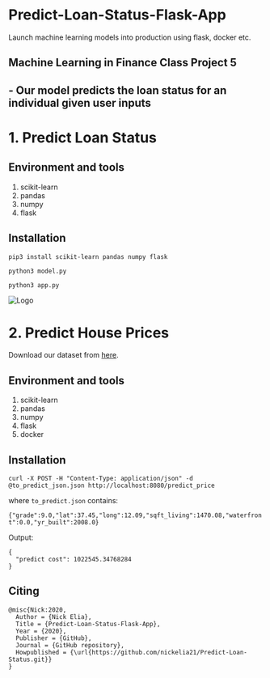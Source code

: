# Predict-Loan-Status-Flask-App
Launch machine learning models into production using flask, docker etc.

## Machine Learning in Finance Class Project 5
## - Our model predicts the loan status for an individual given user inputs

# 1. Predict Loan Status

## Environment and tools
1. scikit-learn
2. pandas
3. numpy
4. flask

## Installation

`pip3 install scikit-learn pandas numpy flask`

`python3 model.py`

`python3 app.py`

![Logo](logo.png)

# 2. Predict House Prices

Download our dataset from [here](www.kaggle.com/dataset/f9d3194d14ba42445cdcc507e5d89f0c375b29695ad1cdb4b4a42a65e22c443b).

## Environment and tools
1. scikit-learn
2. pandas
3. numpy
4. flask
5. docker

## Installation

`curl -X POST -H "Content-Type: application/json" -d @to_predict_json.json http://localhost:8080/predict_price`

where `to_predict.json` contains:

`{"grade":9.0,"lat":37.45,"long":12.09,"sqft_living":1470.08,"waterfront":0.0,"yr_built":2008.0}`

Output:

```
{
  "predict cost": 1022545.34768284
}
```

## Citing

```
@misc{Nick:2020,
  Author = {Nick Elia},
  Title = {Predict-Loan-Status-Flask-App},
  Year = {2020},
  Publisher = {GitHub},
  Journal = {GitHub repository},
  Howpublished = {\url{https://github.com/nickelia21/Predict-Loan-Status.git}}
}
```